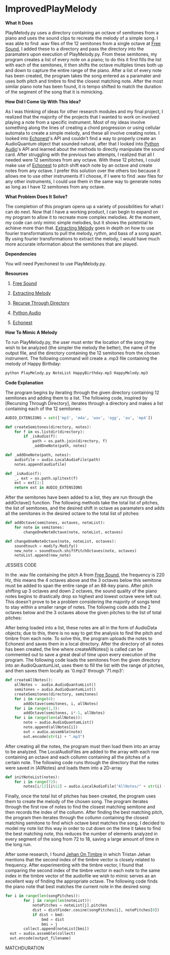 # ImprovedPlayMelody


**What It Does**

PlayMelody.py uses a directory containing an octave of semitones from a piano and uses the sound clips to recreate the melody of a simple song. I was able to find .wav files of the 12 semitones from a single octave at [Free Sound], I added these to a directory and pass the directory into the paramaters upon execution of PlayMelody.py. From these semitones, my program creates a list of every note on a piano; to do this it first fills the list with each of the semitones, it then shifts the octave multiples times both up and down to capture the entire range of the piano. After a list of every note has been created, the program takes the song entered as a paramater and uses both pitch and timbre to find the closest matching note. After the most similar piano note has been found, it is tempo shifted to match the duration of the segment of the song that it is mimicking.

**How Did I Come Up With This Idea?**

As I was thinking of ideas for other research modules and my final project, I realized that the majority of the projects that I wanted to work on involved playing a note from a specific instrument. Most of my ideas involve something along the lines of creating a chord progression or using cellular automata to create a simple melody, and these all involve creating notes. I looked into [Echonest]'s API and couldn't find a way to properly create an AudioQuantum object that sounded natural, after that I looked into [Python Audio]'s API and learned about the methods to directly manipulate the sound card. After struggling with the previous two attempts, I realized that all I needed were 12 semitones from any octave. With these 12 pitches, I could make use of [Echonest] to pitch shift each note by an octave and create notes from any octave. I prefer this solution over the others too because it allows me to use other instruments if I choose, if I were to find .wav files for any other instruments, I could use them in the same way to generate notes as long as I have 12 semitones from any octave.

**What Problem Does It Solve?**

The completion of this program opens up a variety of possibilities for what I can do next. Now that I have a working product, I can begin to expand on my program to allow it to recreate more complex melodies. At the moment, my code can only mimic simple melodies, but it shows the potetntial to achieve more than that. [Extracting Melody] goes in depth on how to use fourier transformations to pull the melody, rythm, and bass of a song apart. By using fourier transformations to extract the melody, I would have much more accurate information about the semitones that are played. 

**Dependencies**

You will need Pyechonest to use PlayMelody.py.

**Resources**

1. [Free Sound]

3. [Extracting Melody]

5. [Recurse Through Directory]

6. [Python Audio]

7. [Echonest]


**How To Mimic A Melody**

To run PlayMelody.py, the user must enter the location of the song they wish to be analyzed (the simpler the melody the better), the name of the output file, and the directory containing the 12 semitones from the chosen instrument. The following command will create a .mp3 file containing the melody of Happy Birthday:

```python
python PlayMelody.py NoteList HappyBirthday.mp3 HappyMelody.mp3
```

**Code Explanation**

The program begins by iterating through the given directory containing 12 semitones and adding them to a list. The following code, inspired by [Recursing Through Directory], iterates through a directory and makes a list containing each of the 12 semitones:

```python
AUDIO_EXTENSIONS = set(['mp3', 'm4a', 'wav', 'ogg', 'au', 'mp4'])

def createSemitones(directory, notes):
    for f in os.listdir(directory):
        if _isAudio(f):
            path = os.path.join(directory, f)
            _addOneNote(path, notes)

def _addOneNote(path, notes):
    audiofile = audio.LocalAudioFile(path)
    notes.append(audiofile)

def _isAudio(f):
    _, ext = os.path.splitext(f)
    ext = ext[1:]
    return ext in AUDIO_EXTENSIONS
```

After the semitones have been added to a list, they are run through the addOctave() function. The following methods take the total list of pitches, the list of semitones, and the desired shift in octave as paramaters and adds all the semitones in the desired octave to the total list of pitches:

```python
def addOctave(semitones, octaves, noteList):
    for note in semitones:
        changeOneNoteOctave(note, noteList, octaves)

def changeOneNoteOctave(note, noteList, octaves):
    soundtouch = modify.Modify()
    new_note = soundtouch.shiftPitchOctaves(note, octaves)
    noteList.append(new_note)
```

JESSIES CODE

In the .wav file containing the pitch A from [Free Sound], the frequency is 220 Hz, this means the 4 octaves above and the 3 octaves below this semitone must be added to span the entire range of an 88-key piano. After pitch shifting up 3 octaves and down 2 octaves, the sound quality of the piano notes begins to drastically drop so highest and lowest octave were left out. This doesn't prove to be a problem considering the majority of songs tend to stay within a smaller range of notes. The following code adds the 2 octaves below and the 3 octaves above the given pitches to the list of total pitches:

After being loaded into a list, these notes are all in the form of AudioData objects; due to this, there is no way to get the analysis to find the pitch and timbre from each note. To solve this, the program uploads the notes to Echonest and saves them in a local directory. After the directory of all notes has been created, the line where createAllNotes() is called can be commented out to save a great deal of time upon every execution of the program. The following code loads the semitones from the given directory into an AudioQuantumList, uses them to fill the list with the range of pitches, and then saves them locally as '0.mp3' through '71.mp3':

```python
def createAllNotes():
    allNotes =  audio.AudioQuantumList()
    semitones = audio.AudioQuantumList()
    createSemitones(directory, semitones)
    for i in range(4):
        addOctave(semitones, i, allNotes)
    for i in range(1,3):
        addOctave(semitones, i*-1, allNotes)
    for i in range(len(allNotes)):
        note = audio.AudioQuantumList()
        note.append(allNotes[i])
        out = audio.assemble(note)
        out.encode(str(i) + ".mp3")
```

After creating all the notes, the program must then load them into an array to be analyzed. The LocalAudioFiles are added to the array with each row containing an octave and each collumn containing all the pitches of a certain note. The following code runs through the directory that the notes were saved in (AllNotes) and loads them into a 2D-array

```python
def initNoteList(notes):
    for i in range(72):
        notes[i/12][i%12] = audio.LocalAudioFile("AllNotes/" + str(i) + ".mp3")
```

Finally, once the total list of pitches has been created, the program uses them to create the melody of the chosen song. The program iterates through the first row of notes to find the closest matching semitone and then records the index of the collumn. After finding the best matching pitch, the program then iterates through the collumn containing the closest matching semitone to find which octave best matches the song. I decided to model my note list this way in order to cut down on the time it takes to find the best matching note, this reduces the number of elements analyzed in every segment of the song from 72 to 18, saving a large amount of time in the long run.

After some research, I found [Jehan On Timbre] in which Tristan Jehan mentions that the second index of the timbre vector is closely related to frequency. After experimenting with the timbre vector, I found that comparing the second index of the timbre vector in each note to the same index in the timbre vector of the audiofile we wish to mimic serves as an excellent way of finding the appropriate octave. The following code finds the piano note that best matches the current note in the desired song:

```python
for i in range(len(songPitches)):
        for j in range(len(noteList)):
            notePitches = noteList[j].pitches
            dist = distFinder.cosine(songPitches[i], notePitches[0]) 
            if dist < bmd:
                bmd = dist
                bmi = j
        collect.append(noteList[bmi])
  out = audio.assemble(collect)
  out.encode(output_filename)
```

MATCHDURATION

[Modify]: http://echonest.github.io/remix/apidocs/echonest.remix.modify.Modify-class.html
[Free Sound]: http://www.freesound.org/people/pinkyfinger/packs/4409/
[Recurse Through Directory]: https://github.com/echonest/pyechonest/blob/master/examples/show_attrs.py
[Python Audio]: https://wiki.python.org/moin/Audio/
[Echonest]: http://the.echonest.com/
[Extracting Melody]: http://perso.telecom-paristech.fr/~grichard/Publications/2013-Salomon-SigMag.pdf
[Chord Probabilities]: http://bengio.abracadoudou.com/cv/publications/pdf/paiement_2005_ismir.pdf
[Molecular Music Box]: https://www.youtube.com/watch?v=3Z8CuAC_-bg
[Wolfram Tones]: http://tones.wolfram.com/about/
[Jehan On Timbre]: https://developer.echonest.com/forums/thread/794
